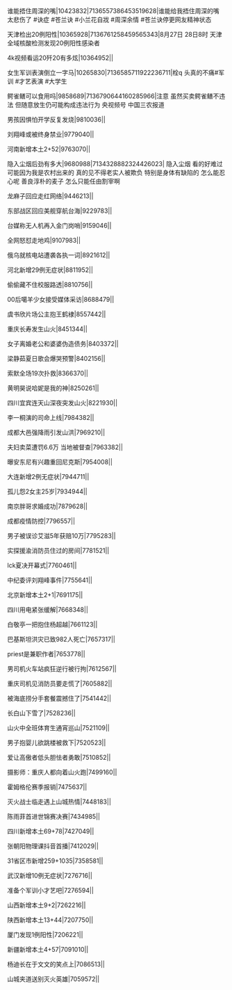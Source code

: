 谁能捂住周深的嘴|10423832|7136557386453519628|谁能给我捂住周深的嘴 太悲伤了  #诀症  #苍兰诀 #小兰花自戕 #周深余情 #苍兰诀停更网友精神状态

天津检出20例阳性|10365928|7136761258459565343|8月27日 28日8时 天津全域核酸检测发现20例阳性感染者

4k视频看运20歼20有多炫|10364952||

女生军训表演倒立一字马|10265830|7136585711922236711|栓q 头真的不痛#军训 #才艺表演 #大学生

鳄雀鳝可以食用吗|9858689|7136790644160285966|注意 虽然买卖鳄雀鳝不违法 但随意放生仍可能构成违法行为  央视频号 中国三农报道 

男孩因惧怕开学反复发烧|9810036||

刘翔峰或被终身禁业|9779040||

河南新增本土2+52|9763070||

隐入尘烟后劲有多大|9680988|7134328882324426023| 隐入尘烟 看的好难过 可能因为我是农村出来的 真的见不得老实人被欺负 特别是身体有缺陷的 怎么能忍心呢 善良淳朴的麦子 怎么只能任由割宰啊 

龙麻子回应走红网络|9446213||

东部战区回应美舰穿航台海|9229783||

台媒称无人机再入金门岗哨|9159046||

全网怒怼走地鸡|9107983||

俄乌就核电站遭袭各执一词|8921612||

河北新增29例无症状|8811952||

偷偷藏不住校服路透|8810756||

00后噶羊少女接受媒体采访|8688479||

虞书欣片场公主抱王鹤棣|8557442||

重庆长寿发生山火|8451344||

女子离婚老公和婆婆伪造债务|8403372||

梁静茹夏日歌会爆哭预警|8402156||

索默全场19次扑救|8366370||

黄明昊说哈妮是我的神|8250261||

四川宜宾连天山深夜突发山火|8221930||

李一桐演的司命上线|7984382||

成都大邑强降雨引发山洪|7969210||

夫妇卖菜遭罚6.6万 当地被督查|7963382||

曝安东尼有兴趣重回尼克斯|7954008||

大连新增2例无症状|7944711||

孤儿怨2女主25岁|7934944||

南京胖哥求婚成功|7879628||

成都疫情防控|7796557||

男子被误诊艾滋5年获赔10万|7795283||

实探援渝消防员住过的房间|7781521||

lck夏决开幕式|7760461||

中纪委评刘翔峰事件|7755641||

北京新增本土2+1|7691175||

四川用电紧张缓解|7668348||

白敬亭一把抱住杨超越|7661123||

巴基斯坦洪灾已致982人死亡|7657317||

priest是兼职作者|7653778||

男司机火车站疯狂逆行被行拘|7612567||

重庆司机见消防员要走慌了|7605882||

被海底捞分手套餐震撼住了|7541442||

长白山下雪了|7528236||

山火中全班体育生通宵巡山|7521109||

男子抱婴儿欲跳楼被救下|7520523||

爱让高傲者低头胆怯者勇敢|7510852||

摄影师：重庆人都向着山火跑|7499160||

霍姆格伦赛季报销|7475637||

灭火战士临走遇上山城热情|7448183||

陈雨菲首进世锦赛决赛|7434985||

四川新增本土69+78|7427049||

张朝阳物理课抖音首播|7412029||

31省区市新增259+1035|7358581||

武汉新增10例无症状|7276716||

准备个军训小才艺吧|7276594||

山西新增本土9+2|7262216||

陕西新增本土13+44|7207750||

厦门发现1例阳性|7206221||

新疆新增本土4+57|7091010||

杨迪长在于文文的笑点上|7086513||

山城夹道送别灭火英雄|7059572||

